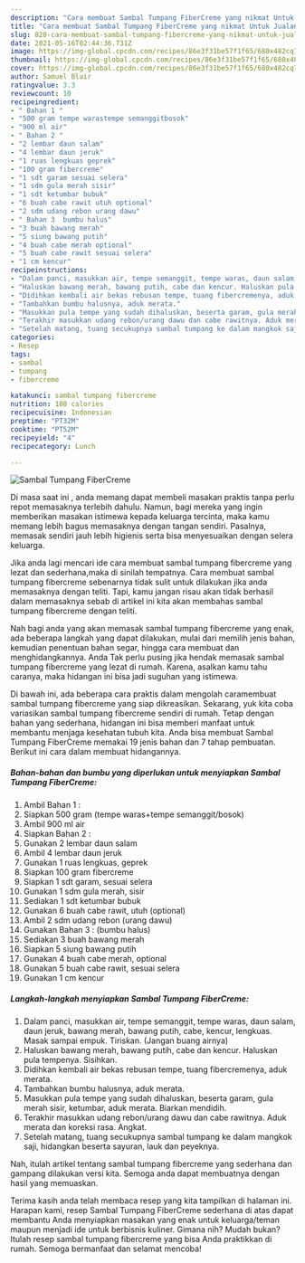 ```yaml
---
description: "Cara membuat Sambal Tumpang FiberCreme yang nikmat Untuk Jualan"
title: "Cara membuat Sambal Tumpang FiberCreme yang nikmat Untuk Jualan"
slug: 828-cara-membuat-sambal-tumpang-fibercreme-yang-nikmat-untuk-jualan
date: 2021-05-16T02:44:36.731Z
image: https://img-global.cpcdn.com/recipes/86e3f31be57f1f65/680x482cq70/sambal-tumpang-fibercreme-foto-resep-utama.jpg
thumbnail: https://img-global.cpcdn.com/recipes/86e3f31be57f1f65/680x482cq70/sambal-tumpang-fibercreme-foto-resep-utama.jpg
cover: https://img-global.cpcdn.com/recipes/86e3f31be57f1f65/680x482cq70/sambal-tumpang-fibercreme-foto-resep-utama.jpg
author: Samuel Blair
ratingvalue: 3.3
reviewcount: 10
recipeingredient:
- " Bahan 1 "
- "500 gram tempe warastempe semanggitbosok"
- "900 ml air"
- " Bahan 2 "
- "2 lembar daun salam"
- "4 lembar daun jeruk"
- "1 ruas lengkuas geprek"
- "100 gram fibercreme"
- "1 sdt garam sesuai selera"
- "1 sdm gula merah sisir"
- "1 sdt ketumbar bubuk"
- "6 buah cabe rawit utuh optional"
- "2 sdm udang rebon urang dawu"
- " Bahan 3  bumbu halus"
- "3 buah bawang merah"
- "5 siung bawang putih"
- "4 buah cabe merah optional"
- "5 buah cabe rawit sesuai selera"
- "1 cm kencur"
recipeinstructions:
- "Dalam panci, masukkan air, tempe semanggit, tempe waras, daun salam, daun jeruk, bawang merah, bawang putih, cabe, kencur, lengkuas. Masak sampai empuk. Tiriskan. (Jangan buang airnya)"
- "Haluskan bawang merah, bawang putih, cabe dan kencur. Haluskan pula tempenya. Sisihkan."
- "Didihkan kembali air bekas rebusan tempe, tuang fibercremenya, aduk merata."
- "Tambahkan bumbu halusnya, aduk merata."
- "Masukkan pula tempe yang sudah dihaluskan, beserta garam, gula merah sisir, ketumbar, aduk merata. Biarkan mendidih."
- "Terakhir masukkan udang rebon/urang dawu dan cabe rawitnya. Aduk merata dan koreksi rasa. Angkat."
- "Setelah matang, tuang secukupnya sambal tumpang ke dalam mangkok saji, hidangkan beserta sayuran, lauk dan peyeknya."
categories:
- Resep
tags:
- sambal
- tumpang
- fibercreme

katakunci: sambal tumpang fibercreme 
nutrition: 108 calories
recipecuisine: Indonesian
preptime: "PT32M"
cooktime: "PT52M"
recipeyield: "4"
recipecategory: Lunch

---
```



![Sambal Tumpang FiberCreme](https://img-global.cpcdn.com/recipes/86e3f31be57f1f65/680x482cq70/sambal-tumpang-fibercreme-foto-resep-utama.jpg)

Di masa  saat ini , anda memang dapat membeli masakan praktis tanpa perlu repot memasaknya terlebih dahulu. Namun, bagi mereka yang ingin memberikan masakan istimewa kepada keluarga tercinta, maka kamu memang lebih bagus memasaknya dengan tangan sendiri. Pasalnya, memasak sendiri jauh lebih higienis serta bisa menyesuaikan dengan selera keluarga.

Jika anda lagi mencari ide cara membuat sambal tumpang fibercreme yang lezat dan sederhana,maka di sinilah tempatnya. Cara membuat sambal tumpang fibercreme  sebenarnya tidak sulit untuk dilakukan jika anda memasaknya dengan teliti. Tapi, kamu jangan risau akan tidak berhasil dalam memasaknya 
sebab di artikel ini kita akan membahas sambal tumpang fibercreme dengan teliti.  



Nah bagi anda yang akan memasak sambal tumpang fibercreme yang enak, ada beberapa langkah yang dapat dilakukan, mulai dari memilih jenis bahan, kemudian penentuan bahan segar, hingga cara membuat dan menghidangkannya. Anda Tak perlu pusing jika hendak memasak sambal tumpang fibercreme yang lezat di rumah. Karena, asalkan kamu  tahu caranya, maka hidangan ini bisa jadi suguhan yang istimewa.

Di bawah ini, ada beberapa cara praktis  dalam mengolah caramembuat sambal tumpang fibercreme yang siap dikreasikan. Sekarang, yuk kita coba variasikan sambal tumpang fibercreme sendiri di rumah. Tetap dengan bahan yang sederhana, hidangan ini bisa memberi manfaat untuk membantu menjaga kesehatan tubuh kita. Anda bisa membuat Sambal Tumpang FiberCreme memakai 19 jenis bahan dan 7 tahap pembuatan. Berikut ini cara dalam membuat hidangannya.

<!--inarticleads1-->

##### Bahan-bahan dan bumbu yang diperlukan untuk menyiapkan Sambal Tumpang FiberCreme:

1. Ambil  Bahan 1 :
1. Siapkan 500 gram (tempe waras+tempe semanggit/bosok)
1. Ambil 900 ml air
1. Siapkan  Bahan 2 :
1. Gunakan 2 lembar daun salam
1. Ambil 4 lembar daun jeruk
1. Gunakan 1 ruas lengkuas, geprek
1. Siapkan 100 gram fibercreme
1. Siapkan 1 sdt garam, sesuai selera
1. Gunakan 1 sdm gula merah, sisir
1. Sediakan 1 sdt ketumbar bubuk
1. Gunakan 6 buah cabe rawit, utuh (optional)
1. Ambil 2 sdm udang rebon (urang dawu)
1. Gunakan  Bahan 3 : (bumbu halus)
1. Sediakan 3 buah bawang merah
1. Siapkan 5 siung bawang putih
1. Gunakan 4 buah cabe merah, optional
1. Gunakan 5 buah cabe rawit, sesuai selera
1. Gunakan 1 cm kencur




<!--inarticleads2-->

##### Langkah-langkah menyiapkan Sambal Tumpang FiberCreme:

1. Dalam panci, masukkan air, tempe semanggit, tempe waras, daun salam, daun jeruk, bawang merah, bawang putih, cabe, kencur, lengkuas. Masak sampai empuk. Tiriskan. (Jangan buang airnya)
1. Haluskan bawang merah, bawang putih, cabe dan kencur. Haluskan pula tempenya. Sisihkan.
1. Didihkan kembali air bekas rebusan tempe, tuang fibercremenya, aduk merata.
1. Tambahkan bumbu halusnya, aduk merata.
1. Masukkan pula tempe yang sudah dihaluskan, beserta garam, gula merah sisir, ketumbar, aduk merata. Biarkan mendidih.
1. Terakhir masukkan udang rebon/urang dawu dan cabe rawitnya. Aduk merata dan koreksi rasa. Angkat.
1. Setelah matang, tuang secukupnya sambal tumpang ke dalam mangkok saji, hidangkan beserta sayuran, lauk dan peyeknya.




Nah, itulah artikel tentang  sambal tumpang fibercreme  yang sederhana dan gampang dilakukan versi kita. Semoga anda dapat membuatnya dengan hasil yang memuaskan. 

Terima kasih anda telah membaca resep yang kita tampilkan di halaman ini. Harapan kami, resep  Sambal Tumpang FiberCreme sederhana di atas dapat membantu Anda menyiapkan masakan yang enak untuk keluarga/teman maupun menjadi ide untuk berbisnis kuliner. Gimana nih? Mudah bukan? Itulah resep sambal tumpang fibercreme yang bisa Anda praktikkan di rumah. Semoga bermanfaat dan selamat mencoba!

